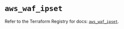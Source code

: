 # `aws_waf_ipset`

Refer to the Terraform Registry for docs: [`aws_waf_ipset`](https://registry.terraform.io/providers/hashicorp/aws/4.54.0/docs/resources/waf_ipset).
